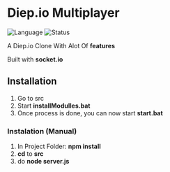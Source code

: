 # Diep.io Multiplayer
![Language](https://img.shields.io/badge/language-node.js-yellow.svg)
![Status](https://img.shields.io/badge/Development%20Status-Active%20Development-brightgreen.svg)

A Diep.io Clone With Alot Of **features**

Built with **socket.io**
## Installation

1. Go to src
2. Start **installModulles.bat**
3. Once process is done, you can now start **start.bat**

### Instalation (Manual)

1. In Project Folder: **npm install**
2. **cd** to **src**
3. do **node server.js**
